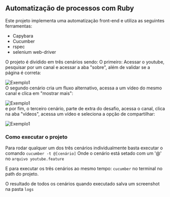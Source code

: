 ## Automatização de processos com Ruby

Este projeto implementa uma automatização front-end e utiliza as seguintes ferramentas:

- Capybara
- Cucumber
- rspec
- selenium web-driver

O projeto é dividido em três cenários sendo:
O primeiro:
Acessar o youtube, pesquisar por um canal e acessar a aba "sobre", além de validar se a página é correta:

![Exemplo1](https://media2.giphy.com/media/IEVCJDRUHiMZvu5OXP/giphy.gif)   
O segundo cenário cria um fluxo alternativo, acessa a um vídeo do mesmo canal e clica em "mostrar mais":

![Exemplo1](https://media3.giphy.com/media/naSLcwmiWD8IdAmIJR/giphy.gif)  
e por fim, o terceiro cenário, parte de extra do desafio, acessa o canal, clica na aba "vídeos", acessa um vídeo e seleciona a opção de compartilhar:

![Exemplo1](https://media3.giphy.com/media/CzuD7r7Ac8Y1hBl8g4/giphy.gif)  
### Como executar o projeto
Para rodar qualquer um dos três cenários individualmente basta executar o comando
`cucumber -t @[cenário]`
Onde o cenário está setado com um '@'  no `arquivo youtube.feature`

E para executar os três cenários ao mesmo tempo:
`cucumber` no terminal no path do projeto.

O resultado de todos os cenários quando executado salva um screenshot na pasta `logs`
